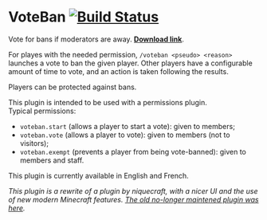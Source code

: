 # VoteBan [![Build Status](https://jenkins.carrade.eu/job/VoteBan/badge/icon)](https://jenkins.carrade.eu/job/VoteBan/)

Vote for bans if moderators are away. [**Download link**](https://jenkins.carrade.eu/job/VoteBan/).

For playes with the needed permission, `/voteban <pseudo> <reason>` launches a vote to ban the given player. Other players have a configurable amount of time to vote, and an action is taken following the results.

Players can be protected against bans.

This plugin is intended to be used with a permissions plugin.  
Typical permissions:

- `voteban.start` (allows a player to start a vote): given to members;
- `voteban.vote` (allows a player to vote): given to members (not to visitors);
- `voteban.exempt` (prevents a player from being vote-banned): given to members and staff.

This plugin is currently available in English and French.

*This plugin is a rewrite of a plugin by niquecraft, with a nicer UI and the use of new modern Minecraft features. [The old no-longer maintened plugin was here](http://dev.bukkit.org/bukkit-plugins/voteban/).*
